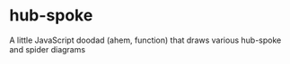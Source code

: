 # hub-spoke
A little JavaScript doodad (ahem, function) that draws various hub-spoke and spider diagrams
